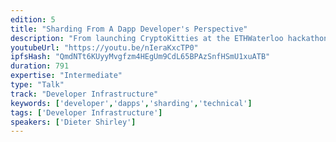 ```yaml
---
edition: 5
title: "Sharding From A Dapp Developer's Perspective"
description: "From launching CryptoKitties at the ETHWaterloo hackathon to the rise of KittyVerse experiences and designing Cheeze Wizards to be more extensible, our successes and failures have advised us each step of the way. Join this talk where we will share more about what we learned (sometimes the hard way) in designing for open ecosystems and how iterative improvement on smart contracts has the power to result in stronger development communities."
youtubeUrl: "https://youtu.be/nIeraKxcTP0"
ipfsHash: "QmdNTt6KUyyMvgfzm4HEgUm9CdL65BPAzSnfHSmU1xuATB"
duration: 791
expertise: "Intermediate"
type: "Talk"
track: "Developer Infrastructure"
keywords: ['developer','dapps','sharding','technical']
tags: ['Developer Infrastructure']
speakers: ['Dieter Shirley']
---
```

